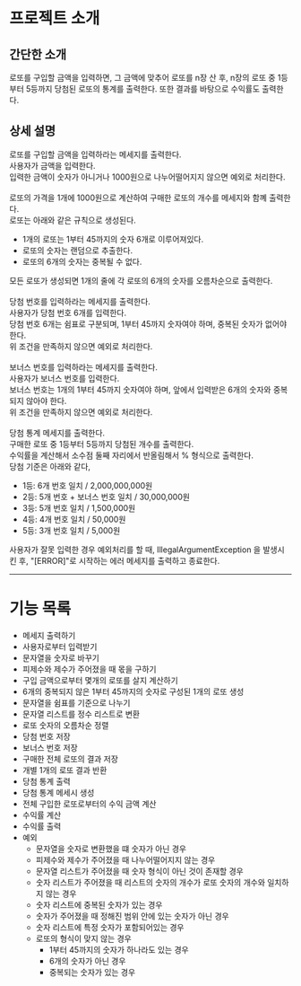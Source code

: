 # 프로젝트 소개

## 간단한 소개
로또를 구입할 금액을 입력하면, 
그 금액에 맞추어 로또를 n장 산 후,
n장의 로또 중 1등부터 5등까지 당첨된 로또의 통계를 출력한다.
또한 결과를 바탕으로 수익률도 출력한다.

## 상세 설명

로또를 구입할 금액을 입력하라는 메세지를 출력한다.<br/>
사용자가 금액을 입력한다.<br/>
입력한 금액이 숫자가 아니거나 1000원으로 나누어떨어지지 않으면 예외로 처리한다.<br/><br/>
로또의 가격을 1개에 1000원으로 계산하여 구매한 로또의 개수를 메세지와 함꼐 출력한다.<br/>
로또는 아래와 같은 규칙으로 생성된다.<br/>
- 1개의 로또는 1부터 45까지의 숫자 6개로 이루어져있다.
- 로또의 숫자는 랜덤으로 추출한다.
- 로또의 6개의 숫자는 중복될 수 없다.

모든 로또가 생성되면 1개의 줄에 각 로또의 6개의 숫자를 오름차순으로 출력한다.<br/><br/>
당첨 번호를 입력하라는 메세지를 출력한다.<br/>
사용자가 당첨 번호 6개를 입력한다.<br/>
당첨 번호 6개는 쉼표로 구분되며, 1부터 45까지 숫자여야 하며, 중복된 숫자가 없어야 한다.<br/>
위 조건을 만족하지 않으면 예외로 처리한다.<br/><br/>
보너스 번호를 입력하라는 메세지를 출력한다.<br/>
사용자가 보너스 번호를 입력한다.<br/>
보너스 번호는 1개의 1부터 45까지 숫자여야 하며, 앞에서 입력받은 6개의 숫자와 중복되지 않아야 한다.<br/>
위 조건을 만족하지 않으면 예외로 처리한다.<br/><br/>
당첨 통계 메세지를 출력한다.<br/>
구매한 로또 중 1등부터 5등까지 당첨된 개수를 출력한다.<br/>
수익률을 계산해서 소수점 둘째 자리에서 반올림해서 % 형식으로 출력한다.<br/>
당첨 기준은 아래와 같다,<br/>
- 1등: 6개 번호 일치 / 2,000,000,000원 
- 2등: 5개 번호 + 보너스 번호 일치 / 30,000,000원
- 3등: 5개 번호 일치 / 1,500,000원
- 4등: 4개 번호 일치 / 50,000원
- 5등: 3개 번호 일치 / 5,000원

사용자가 잘못 입력한 경우 예외처리를 할 때, IllegalArgumentException 을 발생시킨 후, "[ERROR]"로 시작하는 에러 메세지를 출력하고 종료한다.<br/>

---

# 기능 목록
- 메세지 출력하기
- 사용자로부터 입력받기
- 문자열을 숫자로 바꾸기
- 피제수와 제수가 주어졌을 때 몫을 구하기
- 구입 금액으로부터 몇개의 로또를 살지 계산하기
- 6개의 중복되지 않은 1부터 45까지의 숫자로 구성된 1개의 로또 생성
- 문자열을 쉼표를 기준으로 나누기
- 문자열 리스트를 정수 리스트로 변환
- 로또 숫자의 오름차순 정렬
- 당첨 번호 저장
- 보너스 번호 저장
- 구매한 전체 로또의 결과 저장
- 개별 1개의 로또 결과 반환
- 당첨 통계 출력
- 당첨 통계 메세시 생성
- 전체 구입한 로또로부터의 수익 금액 계산
- 수익률 계산
- 수익률 출력
- 예외 
  - 문자열을 숫자로 변환했을 떄 숫자가 아닌 경우
  - 피제수와 제수가 주어졌을 때 나누어떨어지지 않는 경우
  - 문자열 리스트가 주어졌을 때 숫자 형식이 아닌 것이 존재할 경우
  - 숫자 리스트가 주어졌을 때 리스트의 숫자의 개수가 로또 숫자의 개수와 일치하지 않는 경우
  - 숫자 리스트에 중복된 숫자가 있는 경우
  - 숫자가 주어졌을 때 정해진 범위 안에 있는 숫자가 아닌 경우
  - 숫자 리스트에 특정 숫자가 포함되어있는 경우
  - 로또의 형식이 맞지 않는 경우
    - 1부터 45까지의 숫자가 하나라도 있는 경우
    - 6개의 숫자가 아닌 경우
    - 중복되는 숫자가 있는 경우